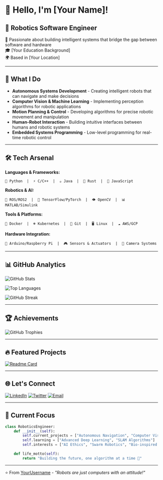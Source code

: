 # 🤖 Hello, I'm [Your Name]!

## 🎯 Robotics Software Engineer

🔧 Passionate about building intelligent systems that bridge the gap between software and hardware  
🎓 [Your Education Background]  
🌍 Based in [Your Location]  

---

## 🚀 What I Do

- **Autonomous Systems Development** - Creating intelligent robots that can navigate and make decisions
- **Computer Vision & Machine Learning** - Implementing perception algorithms for robotic applications
- **Motion Planning & Control** - Developing algorithms for precise robotic movement and manipulation
- **Human-Robot Interaction** - Building intuitive interfaces between humans and robotic systems
- **Embedded Systems Programming** - Low-level programming for real-time robotic control

---

## 🛠️ Tech Arsenal

**Languages & Frameworks:**
```
🐍 Python  |  ⚡ C/C++  |  ☕ Java  |  🦀 Rust  |  📜 JavaScript
```

**Robotics & AI:**
```
🤖 ROS/ROS2  |  🧠 TensorFlow/PyTorch  |  👁️ OpenCV  |  📊 MATLAB/Simulink
```

**Tools & Platforms:**
```
🐳 Docker  |  ☸️ Kubernetes  |  🔧 Git  |  🖥️ Linux  |  ☁️ AWS/GCP
```

**Hardware Integration:**
```
📡 Arduino/Raspberry Pi  |  🎮 Sensors & Actuators  |  📸 Camera Systems
```

---

## 📊 GitHub Analytics

![GitHub Stats](https://github-readme-stats.vercel.app/api?username=YourUsername&show_icons=true&theme=radical&count_private=true)

![Top Languages](https://github-readme-stats.vercel.app/api/top-langs/?username=YourUsername&layout=compact&theme=radical)

![GitHub Streak](https://streak-stats.demolab.com/?user=YourUsername&theme=radical)

---

## 🏆 Achievements

![GitHub Trophies](https://github-profile-trophy.vercel.app/?username=YourUsername&theme=radical&row=1&column=6)

---

## 🔥 Featured Projects

[![Readme Card](https://github-readme-stats.vercel.app/api/pin/?username=YourUsername&repo=ProjectName&theme=radical)](https://github.com/YourUsername/ProjectName)

---

## 🌐 Let's Connect

[![LinkedIn](https://img.shields.io/badge/LinkedIn-0077B5?style=for-the-badge&logo=linkedin&logoColor=white)](https://linkedin.com/in/yourprofile)
[![Twitter](https://img.shields.io/badge/Twitter-1DA1F2?style=for-the-badge&logo=twitter&logoColor=white)](https://twitter.com/yourhandle)
[![Email](https://img.shields.io/badge/Email-D14836?style=for-the-badge&logo=gmail&logoColor=white)](mailto:your.email@example.com)

---

## 💭 Current Focus

```python
class RoboticsEngineer:
    def __init__(self):
        self.current_projects = ["Autonomous Navigation", "Computer Vision Pipeline"]
        self.learning = ["Advanced Deep Learning", "SLAM Algorithms"]
        self.interests = ["AI Ethics", "Swarm Robotics", "Bio-inspired Design"]
    
    def life_motto(self):
        return "Building the future, one algorithm at a time 🚀"
```

---

⭐ From [YourUsername](https://github.com/YourUsername) - *"Robots are just computers with an attitude!"*
